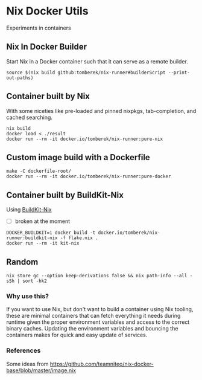 # Nix Docker Utils
Experiments in containers


## Nix In Docker Builder
Start Nix in a Docker container such that it can serve as a remote builder.

```
source $(nix build github:tomberek/nix-runner#builderScript --print-out-paths)
```

## Container built by Nix
With some niceties like pre-loaded and pinned nixpkgs, tab-completion, and cached searching.

```shell
nix build
docker load < ./result
docker run --rm -it docker.io/tomberek/nix-runner:pure-nix
```

## Custom image build with a Dockerfile
```
make -C dockerfile-root/
docker run --rm -it docker.io/tomberek/nix-runner:pure-docker
```

## Container built by BuildKit-Nix
Using [BuildKit-Nix](https://github.com/AkihiroSuda/buildkit-nix)

- [ ] broken at the moment

```shell
DOCKER_BUILDKIT=1 docker build -t docker.io/tomberek/nix-runner:buildkit-nix -f flake.nix .
docker run --rm -it kit-nix
```

## Random
```
nix store gc --option keep-derivations false && nix path-info --all -sSh | sort -hk2
```

### Why use this?
If you want to use Nix, but don't want to build a container using Nix tooling, these are minimal containers that can fetch everything it needs during runtime given the proper environment variables and access to the correct binary caches. Updating the environment variables and bouncing the containers makes for quick and easy update of services.

### References
Some ideas from https://github.com/teamniteo/nix-docker-base/blob/master/image.nix
